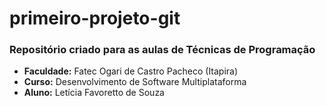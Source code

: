 # primeiro-projeto-git

### Repositório criado para as aulas de Técnicas de Programação

- **Faculdade:** Fatec Ogari de Castro Pacheco (Itapira)
- **Curso:** Desenvolvimento de Software Multiplataforma
- **Aluno:** Letícia Favoretto de Souza